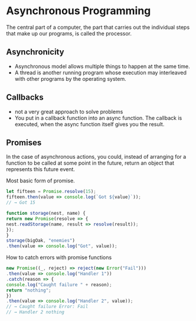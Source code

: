 # Asynchronous Programming

The central part of a computer, the part that carries out the individual steps
that make up our programs, is called the processor.

## Asynchronicity
- Asynchronous model allows multiple things to happen at the same time.
- A thread is another running program whose execution may interleaved with other programs by the operating system. 


## Callbacks
- not a very great approach to solve problems
- You put in a callback function into an async function. The callback is executed, when the async function itself gives you the result.


## Promises
In the case of asynchronous actions, you could, instead
of arranging for a function to be called at some point in the future, return an object that represents this future event.

Most basic form of promise.
```js
let fifteen = Promise.resolve(15);
fifteen.then(value => console.log(`Got ${value}`));
// → Got 15
```

```js
function storage(nest, name) {
return new Promise(resolve => {
nest.readStorage(name, result => resolve(result));
});
}
storage(bigOak, "enemies")
.then(value => console.log("Got", value));
```

How to catch errors with promise functions

```js
new Promise((_, reject) => reject(new Error("Fail")))
.then(value => console.log("Handler 1"))
.catch(reason => {
console.log("Caught failure " + reason);
return "nothing";
})
.then(value => console.log("Handler 2", value));
// → Caught failure Error: Fail
// → Handler 2 nothing
```
